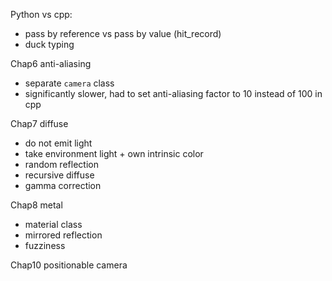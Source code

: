 Python vs cpp:
* pass by reference vs pass by value (hit_record)
* duck typing


Chap6 anti-aliasing
* separate `camera` class
* significantly slower, had to set anti-aliasing factor to 10 instead of 100 in cpp

Chap7 diffuse
* do not emit light
* take environment light + own intrinsic color
* random reflection
* recursive diffuse
* gamma correction

Chap8 metal
* material class
* mirrored reflection
* fuzziness

Chap10 positionable camera

